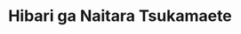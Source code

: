 --- 
title: "Hibari ga Naitara Tsukamaete"
publishdate: "2019-1-21T16:48:46+02:00"
src: "https://365manga.net/manga/hibari-ga-naitara-tsukamaete"
image: "https://data.365manga.net/images/thumbnails/32444-hibari-ga-naitara-tsukamaete.jpg"
description: " 「In order to meet you, I…」For Enomoto who's currently a college student there was a person he remembered about about at times. It was his childhood friend Shimura, who was always beside him up until six years ago. Due to a sudden transfer he didn’t get to ask the place Shimura was going to and had heard nothing of him ever since. However, he had…"
---